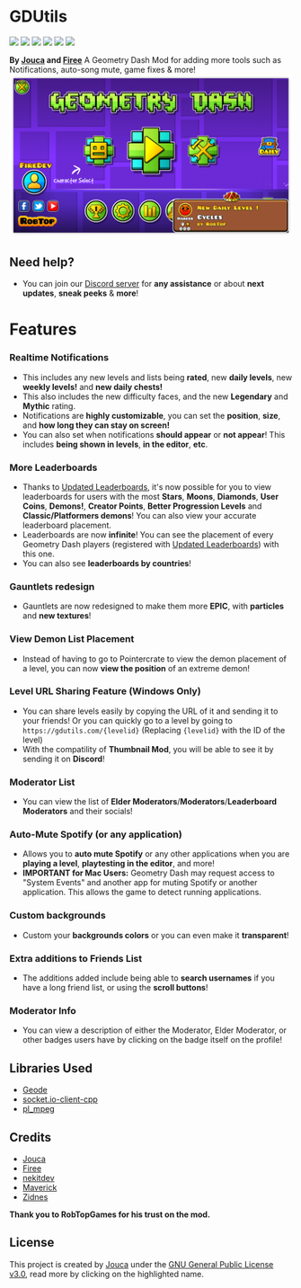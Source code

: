 # GDUtils

<img src="https://img.shields.io/github/downloads/Jouca/GDUtils-Geode/total?style=for-the-badge" style="text-align: center;"></img>
<a href="https://discord.gg/MU4Rpc6xbJ" style="text-align: center;"><img src="https://dcbadge.limes.pink/api/server/MU4Rpc6xbJ"></img></a>
<img src="https://img.shields.io/github/last-commit/Jouca/GDUtils-Geode?display_timestamp=committer&style=for-the-badge&color=ffA500" style="text-align: center;"></img>
<img src="https://img.shields.io/github/commit-activity/w/Jouca/GDUtils-Geode?style=for-the-badge" style="text-align: center;"></img>
<img src="https://img.shields.io/github/commits-since/Jouca/GDUtils-Geode/latest?style=for-the-badge" style="text-align: center;"></img>
<img src="https://img.shields.io/github/created-at/Jouca/GDUtils-Geode?style=for-the-badge" style="text-align: center;"></img>

**By [Jouca](https://github.com/Jouca) and [Firee](https://github.com/FireMario211)**
A Geometry Dash Mod for adding more tools such as Notifications, auto-song mute, game fixes & more!
![Mod Example](resources/Screenshot_1.png)

## Need help?
* You can join our [Discord server](https://discord.gg/MU4Rpc6xbJ) for **any assistance** or about **next updates**, **sneak peeks** & **more**!

# Features

### Realtime Notifications
* This includes any new levels and lists being **rated**, new **daily levels**, new **weekly levels!** and **new daily chests!**
* This also includes the new difficulty faces, and the new **Legendary** and **Mythic** rating.
* Notifications are **highly customizable**, you can set the __position__, __size__, and __how long they can stay on screen!__
* You can also set when notifications **should appear** or **not appear**! This includes __being shown in levels__, __in the editor__, __etc__.

### More Leaderboards
* Thanks to [Updated Leaderboards](https://discord.gg/HpC5Xc3JMh), it's now possible for you to view leaderboards for users with the most **Stars**, **Moons**, **Diamonds**, **User Coins**, **Demons!**, **Creator Points**, **Better Progression Levels** and **Classic/Platformers demons**! You can also view your accurate leaderboard placement.
* Leaderboards are now **infinite**! You can see the placement of every Geometry Dash players (registered with [Updated Leaderboards](https://discord.gg/HpC5Xc3JMh)) with this one.
* You can also see **leaderboards by countries**!

### Gauntlets redesign
* Gauntlets are now redesigned to make them more **EPIC**, with **particles** and **new textures**!

### View Demon List Placement
* Instead of having to go to Pointercrate to view the demon placement of a level, you can now **view the position** of an extreme demon!

### Level URL Sharing Feature (Windows Only)
* You can share levels easily by copying the URL of it and sending it to your friends! Or you can quickly go to a level by going to `https://gdutils.com/{levelid}` (Replacing `{levelid}` with the ID of the level)
* With the compatility of **Thumbnail Mod**, you will be able to see it by sending it on **Discord**!

### Moderator List 
* You can view the list of **Elder Moderators**/**Moderators**/**Leaderboard Moderators** and their socials!

### Auto-Mute Spotify (or any application)
* Allows you to **auto mute Spotify** or any other applications when you are __playing a level__, __playtesting in the editor__, and more!
* **IMPORTANT for Mac Users:** Geometry Dash may request access to "System Events" and another app for muting Spotify or another application. This allows the game to detect running applications.

### Custom backgrounds
* Custom your **backgrounds colors** or you can even make it **transparent**!

### Extra additions to Friends List
* The additions added include being able to **search usernames** if you have a long friend list, or using the **scroll buttons**!

### Moderator Info
* You can view a description of either the Moderator, Elder Moderator, or other badges users have by clicking on the badge itself on the profile!

## Libraries Used
- [Geode](https://github.com/geode-sdk/geode)
- [socket.io-client-cpp](https://github.com/socketio/socket.io-client-cpp)
- [pl_mpeg](https://github.com/phoboslab/pl_mpeg)

## Credits
* [Jouca](https://twitter.com/JoucaJouca)
* [Firee](https://youtube.com/@gdfiree)
* [nekitdev](https://twitter.com/nekitdev)
* [Maverick](https://www.youtube.com/channel/UCoFBsXJ-6o6l6ZYP-k6DE_g)
* [Zidnes](https://x.com/SZidnes)

**Thank you to RobTopGames for his trust on the mod.**

## License
This project is created by [Jouca](https://github.com/Jouca) under the [GNU General Public License v3.0](https://choosealicense.com/licenses/gpl-3.0/), read more by clicking on the highlighted name.
